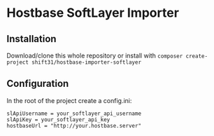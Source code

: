 # Hostbase SoftLayer Importer

## Installation

Download/clone this whole repository or install with `composer create-project shift31/hostbase-importer-softlayer`

## Configuration

In the root of the project create a config.ini:

```
slApiUsername = your_softlayer_api_username
slApiKey = your_softlayer_api_key
hostbaseUrl = "http://your.hostbase.server"
```